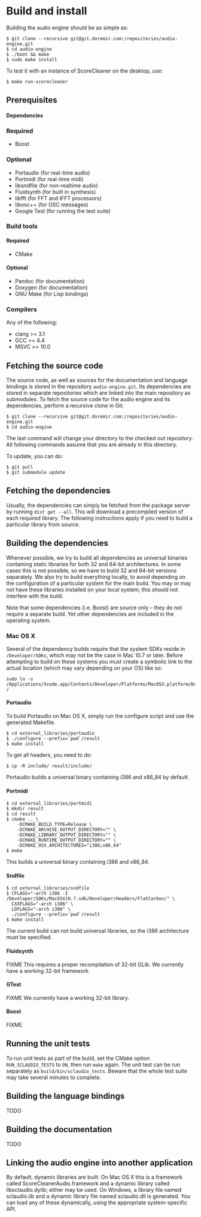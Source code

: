 
Build and install
=========================

Building the audio engine should be as simple as:

    $ git clone --recursive git@git.doremir.com:/repositories/audio-engine.git
    $ cd audio-engine
    $ ./boot && make
    $ sudo make install

To test it with an instance of ScoreCleaner on the desktop, use:

    $ make run-scorecleaner


Prerequisites
------------

#### Dependencies

### Required

  * Boost

### Optional

  * Portaudio (for real-time audio)
  * Portmidi (for real-time midi)
  * libsndfile (for non-realtime audio)
  * Fluidsynth (for built in synthesis)     
  * libfft (for FFT and IFFT processors)
  * libosc++ (for OSC messages)
  * Google Test (for running the test suite)

### Build tools

#### Required

  * CMake

#### Optional

  * Pandoc (for documentation)
  * Doxygen (for documentation)
  * GNU Make (for Lisp bindings)

### Compilers

Any of the following:

  * clang >= 3.1
  * GCC >= 4.4
  * MSVC >= 10.0


Fetching the source code
----------

The source code, as well as sources for the documentation and language bindings is stored in the repository `audio-engine.git`. Its dependencies are stored in separate repositories which are linked into the main repository as submodules. To fetch the source code for the audio engine and its dependencies, perform a recursive clone in Git:

    $ git clone --recursive git@git.doremir.com:/repositories/audio-engine.git
    $ cd audio-engine

The last command will change your directory to the checked out repository. All following commands assume that you are already in this directory.

To update, you can do:

    $ git pull
    $ git submodule update

Fetching the dependencies
----------

Usually, the dependencies can simply be fetched from the package server by running `dist get --all`. This will
download a precompiled version of each required library. The following instructions apply if you need to build a particular library from source.

Building the dependencies
----------

Whenever possible, we try to build all dependencies as universal binaries containing static libraries for both 32 and 64-bit architectures. In some cases this is not possible, so we have to build 32 and 64-bit versions separately. We also try to build everything locally, to avoid depending on the configuration of a particular 
system for the main build. You may or may not have these libraries installed on your local system; this should not interfere with the build. 

Note that some dependencies (i.e. Boost) are source only – they do not require a separate build. Yet other dependencies are included in the operating system.


### Mac OS X

Several of the dependency builds require that the system SDKs reside in `/Developer/SDKs`, which may not be the case in Mac 10.7 or later. Before attempting to build on these systems you must create a symbolic link to the actual location (which may vary depending on your OS) like so:

    sudo ln -s /Applications/Xcode.app/Contents/Developer/Platforms/MacOSX.platform/Developer /

#### Portaudio

To build Portaudio on Mac OS X, simply run the configure script and use the generated Makefile.

    $ cd external_libraries/portaudio
    $ ./configure --prefix=`pwd`/result
    $ make install

To get all headers, you need to do:

    $ cp -R include/ result/include/

Portaudio builds a universal binary containing i386 and x86_84 by default.

#### Portmidi

    $ cd external_libraries/portmidi
    $ mkdir result
    $ cd result                  
    $ cmake .. \
        -DCMAKE_BUILD_TYPE=Release \
        -DCMAKE_ARCHIVE_OUTPUT_DIRECTORY="" \
        -DCMAKE_LIBRARY_OUTPUT_DIRECTORY="" \
        -DCMAKE_RUNTIME_OUTPUT_DIRECTORY="" \
        -DCMAKE_OSX_ARCHITECTURES="i386;x86_64"
    $ make
    
This builds a universal binary containing i386 and x86_84.

#### Sndfile

    $ cd external_libraries/sndfile
    $ CFLAGS="-arch i386 -I /Developer/SDKs/MacOSX10.7.sdk/Developer/Headers/FlatCarbon/" \
      CXXFLAGS="-arch i386" \
      LDFLAGS="-arch i386" \
      ./configure --prefix=`pwd`/result
    $ make install

The current build can not build universal libraries, so the i386 architecture must be specified.


#### Fluidsynth

FIXME This requires a proper recompilation of 32-bit GLib.
We currently have a working 32-bit framework.

#### GTest    

FIXME We currently have a working 32-bit library.

#### Boost

FIXME



Running the unit tests
----------

To run unit tests as part of the build, set the CMake option `RUN_SCLAUDIO_TESTS` to `ON`, then run `make` again. The unit test can be run separately as `build/bin/sclaudio_tests`. Beware that the whole test suite may take several minutes to complete.


Building the language bindings
----------

TODO


Building the documentation
----------

TODO


Linking the audio engine into another application
----------

By default, dynamic libraries are built. On Mac OS X this is a framework called ScoreCleanerAudio.framework and a dynamic library called libsclaudio.dylib; either may be used. On Windows, a library file named sclaudio.lib and a dynamic library file named sclaudio.dll is generated. You can load any of these dynamically, using the appropriate system-specific API.


